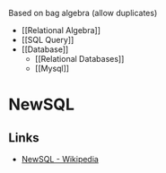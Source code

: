 Based on bag algebra (allow duplicates)
- [[Relational Algebra]]
- [[SQL Query]]
- [[Database]]
	- [[Relational Databases]]
	- [[Mysql]]

# NewSQL

## Links
- [NewSQL - Wikipedia](https://en.wikipedia.org/wiki/NewSQL)